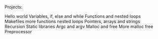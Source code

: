 Projects:

Hello world
Variables, if, else and while
Functions and nested loops
Makefiles
more functions nested loops
Pointers, arrays and strings
Recursion
Static libraries
Argc and argv
Malloc and free
More malloc free
Preprocessor
